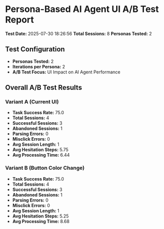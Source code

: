 # Persona-Based AI Agent UI A/B Test Report
**Test Date:** 2025-07-30 18:26:56
**Total Sessions:** 8
**Personas Tested:** 2

## Test Configuration
- **Personas Tested:** 2
- **Iterations per Persona:** 2
- **A/B Test Focus:** UI Impact on AI Agent Performance

## Overall A/B Test Results
### Variant A (Current UI)
- **Task Success Rate:** 75.0
- **Total Sessions:** 4
- **Successful Sessions:** 3
- **Abandoned Sessions:** 1
- **Parsing Errors:** 0
- **Misclick Errors:** 0
- **Avg Session Length:** 1
- **Avg Hesitation Steps:** 5.75
- **Avg Processing Time:** 6.44

### Variant B (Button Color Change)
- **Task Success Rate:** 75.0
- **Total Sessions:** 4
- **Successful Sessions:** 3
- **Abandoned Sessions:** 1
- **Parsing Errors:** 0
- **Misclick Errors:** 0
- **Avg Session Length:** 1
- **Avg Hesitation Steps:** 5.25
- **Avg Processing Time:** 8.68
